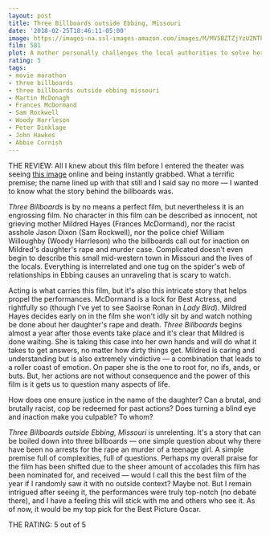 ```yaml
---
layout: post
title: Three Billboards outside Ebbing, Missouri
date: '2018-02-25T18:46:11-05:00'
image: https://images-na.ssl-images-amazon.com/images/M/MV5BZTZjYzU2NTktNTdmNi00OTM0LTg5MDgtNGFjOGMzNjY0MDk5XkEyXkFqcGdeQXVyMTMxODk2OTU@._V1_SX675_CR0,0,675,999_AL_.jpg
film: 581
plot: A mother personally challenges the local authorities to solve her daughter's murder when they fail to catch the culprit.
rating: 5
tags:
- movie marathon
- three billboards
- three billboards outside ebbing missouri
- Martin McDonagh
- Frances McDormand
- Sam Rockwell
- Woody Harrleson
- Peter Dinklage
- John Hawkes
- Abbie Cornish
---
```

THE REVIEW: All I knew about this film before I entered the theater was seeing [this image](https://cdn.vox-cdn.com/uploads/chorus_image/image/56787203/billboard2.0.jpg) online and being instantly grabbed. What a terrific premise; the name lined up with that still and I said say no more — I wanted to know what the story behind the billboards was.

*Three Billboards* is by no means a perfect film, but nevertheless it is an engrossing film. No character in this film can be described as innocent, not grieving mother Mildred Hayes (Frances McDormand), nor the racist asshole Jason Dixon (Sam Rockwell), nor the police chief William Willoughby (Woody Harrleson) who the billboards call out for inaction on Mildred's daughter's rape and murder case. Complicated doesn't even begin to describe this small mid-western town in Missouri and the lives of the locals. Everything is interrelated and one tug on the spider's web of relationships in Ebbing causes an unraveling that is scary to watch.

Acting is what carries this film, but it's also this intricate story that helps propel the performances. McDormand is a lock for Best Actress, and rightfully so (though I've yet to see Saoirse Ronan in *Lady Bird*). Mildred Hayes decides early on in the film she won't idly sit by and watch nothing be done about her daughter's rape and death. *Three Billboards* begins almost a year after those events take place and it's clear that Mildred is done waiting. She is taking this case into her own hands and will do what it takes to get answers, no matter how dirty things get. Mildred is caring and understanding but is also extremely vindictive — a combination that leads to a roller coast of emotion. On paper she is the one to root for, no ifs, ands, or buts. But, her actions are not without consequence and the power of this film is it gets us to question many aspects of life.

How does one ensure justice in the name of the daughter? Can a brutal, and brutally racist, cop be redeemed for past actions? Does turning a blind eye and inaction make you culpable? To whom?

*Three Billboards outside Ebbing, Missouri* is unrelenting. It's a story that can be boiled down into three billboards — one simple question about why there have been no arrests for the rape an murder of a teenage girl. A simple premise full of complexities, full of questions. Perhaps my overall praise for the film has been shifted due to the sheer amount of accolades this film has been nominated for, and received — would I call this the best film of the year if I randomly saw it with no outside context? Maybe not. But I remain intrigued after seeing it, the performances were truly top-notch (no debate there), and I have a feeling this will stick with me and others who see it. As of now, it would be my top pick for the Best Picture Oscar.

THE RATING: 5 out of 5
